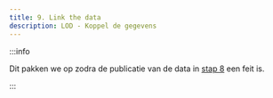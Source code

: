 ```yaml
---
title: 9. Link the data
description: LOD - Koppel de gegevens
---
```


:::info

Dit pakken we op zodra de publicatie van de data in [stap 8](./07-Add.md) een feit is.

:::